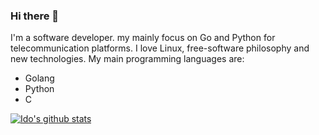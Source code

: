 ### Hi there 👋

I'm a software developer. my mainly focus on Go and Python for telecommunication platforms. I love Linux, free-software philosophy and new technologies.
My main programming languages are:

  - Golang
  - Python
  - C

[![Ido's github stats](https://github-readme-stats.vercel.app/api?username=faridgh1991&count_private=true&theme=onedark)](https://github.com/faridgh1991)
<!--
**faridgh1991/faridgh1991** is a ✨ _special_ ✨ repository because its `README.md` (this file) appears on your GitHub profile.

Here are some ideas to get you started:

- 🔭 I’m currently working on ...
- 🌱 I’m currently learning ...
- 👯 I’m looking to collaborate on ...
- 🤔 I’m looking for help with ...
- 💬 Ask me about ...
- 📫 How to reach me: ...
- 😄 Pronouns: ...
- ⚡ Fun fact: ...
-->
